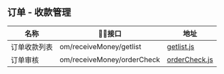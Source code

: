 ## 订单 - 收款管理
名称                 |    接口                                    |  地址
------------------- |--------------------------------------------|----
订单收款列表          |om/receiveMoney/getlist                     | [getlist.js](./getlist.js)
订单审核             |om/receiveMoney/orderCheck                   | [orderCheck.js](./orderCheck.js)